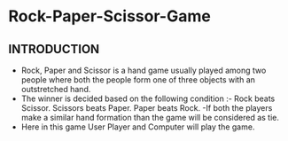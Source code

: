 # **Rock-Paper-Scissor-Game**

## INTRODUCTION

- Rock, Paper and Scissor is a hand game usually played among two people where both the people form one of three objects with an outstretched hand.
- The winner is decided based on the following condition :-
  Rock beats Scissor. 
  Scissors beats Paper.
  Paper beats Rock.
  -If both the players make a similar hand formation than the game will be considered as tie.
- Here in this game User Player and Computer will play the game.
